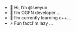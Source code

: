 - 👋 Hi, I’m @seeyun
- 👀 I’m OGFN developer ...
- 🌱 I’m currently learning c++...
- ⚡ Fun fact:I'm lazy ...

<!---
seeyundev/seeyundev is a ✨ special ✨ repository because its `README.md` (this file) appears on your GitHub profile.
You can click the Preview link to take a look at your changes.
--->
